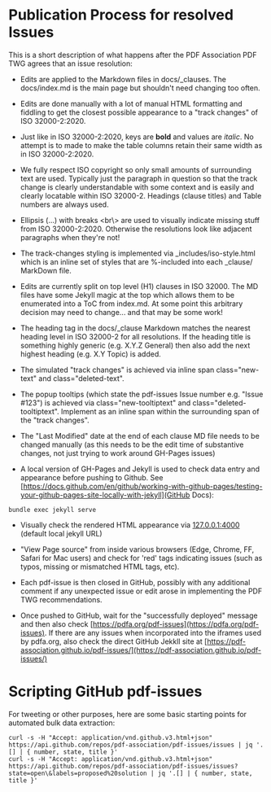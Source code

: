 # Publication Process for resolved Issues

This is a short description of what happens after the PDF Association PDF TWG agrees that an issue resolution:

* Edits are applied to the Markdown files in docs/_clauses. The docs/index.md is the main page but shouldn't need changing too often.

* Edits are done manually with a lot of manual HTML formatting and fiddling to get the closest possible appearance to a "track changes" of ISO 32000-2:2020.

* Just like in ISO 32000-2:2020, keys are **bold** and values are _italic_. No attempt is to made to make the table columns retain their same width as in ISO 32000-2:2020.

* We fully respect ISO copyright so only small amounts of surrounding text are used. Typically just the paragraph in question so that the track change is clearly understandable with some context and is easily and clearly locatable within ISO 32000-2. Headings (clause titles) and Table numbers are always used.

* Ellipsis (...) with breaks <br\\> are used to visually indicate missing stuff from ISO 32000-2:2020. Otherwise the resolutions look like adjacent paragraphs when they're not!

* The track-changes styling is implemented via _includes/iso-style.html which is an inline set of styles that are %-included into each _clause/ MarkDown file.

* Edits are currently split on top level (H1) clauses in ISO 32000. The MD files have some Jekyll magic at the top which allows them to be enumerated into a ToC from index.md. At some point this arbitrary decision may need to change... and that may be some work!

* The heading <hX> tag in the docs/_clause Markdown matches the nearest heading level in ISO 32000-2 for all resolutions. If the heading title is something highly generic (e.g. X.Y.Z General) then also add the next highest heading (e.g. X.Y Topic) is added.

* The simulated "track changes" is achieved via inline span class="new-text" and class="deleted-text".

* The popup tooltips (which state the pdf-issues Issue number e.g. "Issue #123") is achieved via class="new-tooltiptext" and class="deleted-tooltiptext". Implement as an inline span within the surrounding span of the "track changes".

* The "Last Modified" date at the end of each clause MD file needs to be changed manually (as this needs to be the edit time of substantive changes, not just trying to work around GH-Pages issues)

* A local version of GH-Pages and Jekyll is used to check data entry and appearance before pushing to Github. See [https://docs.github.com/en/github/working-with-github-pages/testing-your-github-pages-site-locally-with-jekyll](GitHub Docs):

```bundle exec jekyll serve```

* Visually check the rendered HTML appearance via [127.0.0.1:4000](127.0.0.1:4000) (default local jekyll URL)

* "View Page source" from inside various browsers (Edge, Chrome, FF, Safari for Mac users) and check for 'red' tags indicating issues (such as typos, missing or mismatched HTML tags, etc).

* Each pdf-issue is then closed in GitHub, possibly with any additional comment if any unexpected issue or edit arose in implementing the PDF TWG recommendations.

* Once pushed to GitHub, wait for the "successfully deployed" message and then also check [https://pdfa.org/pdf-issues](https://pdfa.org/pdf-issues). If there are any issues when incorporated into the iframes used by pdfa.org, also check the direct GitHub Jekkll site at [https://pdf-association.github.io/pdf-issues/](https://pdf-association.github.io/pdf-issues/)

# Scripting GitHub pdf-issues

For tweeting or other purposes, here are some basic starting points for automated bulk data extraction:

```
curl -s -H "Accept: application/vnd.github.v3.html+json" https://api.github.com/repos/pdf-association/pdf-issues/issues | jq '.[] | { number, state, title }'
curl -s -H "Accept: application/vnd.github.v3.html+json" https://api.github.com/repos/pdf-association/pdf-issues/issues?state=open\&labels=proposed%20solution | jq '.[] | { number, state, title }'

```